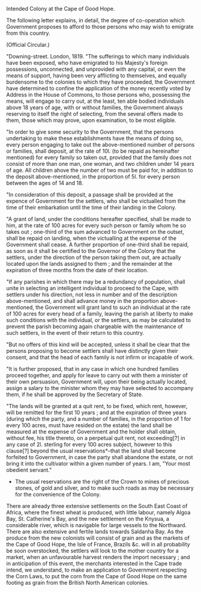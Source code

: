   Intended Colony at the Cape of Good Hope.  The following letter explains, in detail, the degree of co-operation which Government proposes to afford to those persons who may wish to emigrate from this country.  (Official Circular.)  "Downing-street. London, 1819. "The sufferings to which many individuals have been exposed, who have emigrated to his Majesty's foreign possessions, unconnected, and unprovided with any capital, or even the means of support, having been very afflicting to themselves, and equally burdensome to the colonies to which they have proceeded, the Government have determined to confine the application of the money recently voted by Address in the House of Commons, to those persons who, possessing the means, will engage to carry out, at the least, ten able bodied individuals above 18 years of age, with or without families, the Government always reserving to itself the right of selecting, from the several offers made to them, those which may prove, upon examination, to be most eligible.  "In order to give some security to the Government, that the persons undertaking to make these establishments have the means of doing so, every person engaging to take out the above-mentioned number of persons or families, shall deposit, at the rate of 10l. (to be repaid as hereinafter mentioned) for every family so taken out, provided that the family does not consist of more than one man, one woman, and two children under 14 years of age. All children ahove the number of two must be paid for, in addition to the deposit above-mentioned, in the proportion of 5l. for every person between the ages of 14 and 18.  "In consideration of this deposit, a passage shall be provided at the expence of Government for the settlers, who shall be victualled from the time of their embarkation until the time of their landing in the Colony.  "A grant of land, under the conditions hereafter specified, shall be made to him, at the rate of 100 acres for every such person or family whom he so takes out ; one-third of the sum advanced to Government on the outset, shall be repaid on landing, when the victualling at the expense of the Government shall cease. A further proportion of one-third shall be repaid, as soon as it shall be certified to the Governor of the Colony that the settlers, under the direction of the person taking them out, are actually located upon the lands assigned to them ; and the remainder at the expiration of three months from the date of their location.  "If any parishes in which there may be a redundancy of population, shall unite in selecting an intelligent individual to proceed to the Cape, with settlers under his direction, not less in number and of the description above-mentioned, and shall advance money in the proportion above-mentioned, the Government will grant land to such an individual at the rate of 100 acres for every head of a family, leaving the parish at liberty to make such conditions with the individual, or the settlers, as may be calculated to prevent the parish becoming again chargeable with the maintenance of such settlers, in the event of their return to this country.  "But no offers of this kind will be accepted, unless it shall be clear that the persons proposing to become settlers shall have distinctly given their consent, and that the head of each family is not infirm or incapable of work.  "It is further proposed, that in any case in which one hundred families proceed together, and apply for leave to carry out with them a minister of their own persuasion, Government will, upon their being actually located, assign a salary to the minister whom they may have selected to accompany them, if he shall be approved by the Secretary of State.  "The lands will be granted at a quit rent, to be fixed, which rent, however, will be remitted for the first 10 years ; and at the expiration of three years (during which the party, and a number of families, in the proportion of 1 for every 100 acres, must have resided on the estate) the land shall be measured at the expense of Government and the holder shall obtain, without fee, his title thereto, on a perpetual quit rent, not exceeding[?] in any case of 2l. sterling for every 100 acres subject, however to this clause[?] beyond the usual reservations*–that the land shall become forfeited to Government, in case the party shall abandone the estate, or not bring it into the cultivator within a given number of years. I am, "Your most obedient servant."  * The usual reservations are the right of the Crown to mines of precious stones, of gold and silver, and to make such roads as may be necessary for the convenience of the Colony.  There are already three extensive settlements on the South East Coast of Africa, where the finest wheat is produced, with little labour, namely Algoa Bay, St. Catherine's Bay, and the new settlement on the Knysua, a considerable river, which is navigable for large vessels to the Northward. There are also extensive and fertile lands towards Saldanha Bay. As the produce from the new colonists will consist of grain and as the markets of the Cape of Good Hope, the Isle of France, Brazils &c. will in all probability be soon overstocked, the settlers will look to the mother country for a market, when an unfavourable harvest renders the import necessary ; and in anticipation of this event, the merchants interested in the Cape trade intend, we understand, to make an application to Government respecting the Corn Laws, to put the corn from the Cape of Good Hope on the same footing as grain from the British North American colonies.  